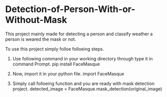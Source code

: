# Detection-of-Person-With-or-Without-Mask

This project mainly made for detecting a person and classify weather a person is weared the mask or not.

To use this project simply folloe folloeing steps.

1) Use following command in your working directory through type it in command Prompt.
   pip install FaceMasque
 
2) Now, import it in your python file.
   import FaceMasque
 
3) Simply call folloeing function and you are ready with mask detection project. 
   detected_image = FaceMasque.mask_detection(original_image)
   
